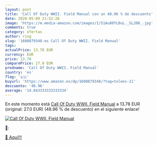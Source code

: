 ```yaml
---
layout: post
title: 'Call Of Duty WWII. Field Manual con un 48.96 % de descuento'
date: 2020-05-09 21:52:28
image: 'https://m.media-amazon.com/images/I/51Au80YL0uL._SL200_.jpg'
comments: true
category: ofertas
author: ring
slug: '1608879348-es Call Of Duty WWII. Field Manual'
tags: 
actualPrice: 13.78 EUR
currency: EUR
price: 13.78
comparePrice: 27.0 EUR
prodname: 'Call Of Duty WWII. Field Manual'
country: 'es'
flag: '🇪🇸'
buyurl: 'https://www.amazon.es/dp/1608879348/?tag=tolees-21'
descuento: '48.96'
average: '14.843333333333334'
---
```


En este momento está [Call Of Duty WWII. Field Manual](https://www.amazon.es/dp/1608879348/?tag=tolees-21) a 13.78 EUR (original: 27.0 EUR) (48.96 %  de descuento) en el siguiente enlace!

[![Call Of Duty WWII. Field Manual](https://m.media-amazon.com/images/I/51Au80YL0uL._SL200_.jpg)](https://www.amazon.es/dp/1608879348/?tag=tolees-21)

🔎:


[🛒 Aquí!!!](https://www.amazon.es/dp/1608879348/?tag=tolees-21)
